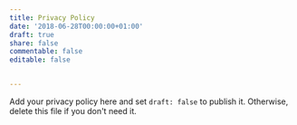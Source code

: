 ```yaml
---
title: Privacy Policy
date: '2018-06-28T00:00:00+01:00'
draft: true
share: false
commentable: false
editable: false


---
```


Add your privacy policy here and set `draft: false` to publish it. Otherwise, delete this file if you don't need it.
